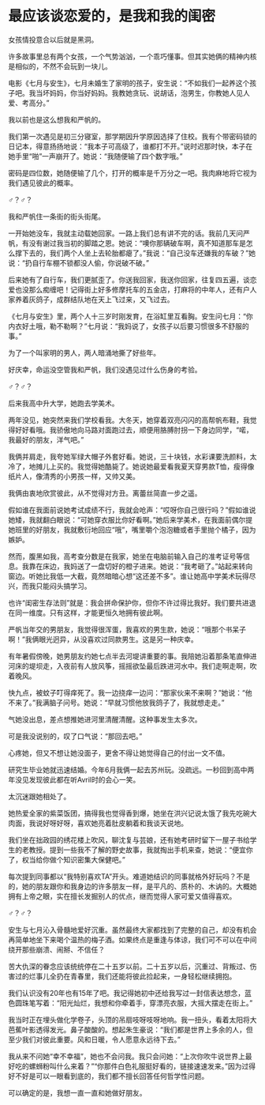 # 最应该谈恋爱的，是我和我的闺密

女孩情投意合以后就是黑洞。 

许多故事里总有两个女孩，一个气势汹汹，一个乖巧懂事。但其实她俩的精神内核是相似的，不然不会玩到一块儿。 

电影《七月与安生》，七月未婚生了家明的孩子，安生说：“不如我们一起养这个孩子吧。我当坏妈妈，你当好妈妈。我教她贪玩、说胡话，泡男生，你教她人见人爱、考高分。” 

我以前也是这么想我和严帆的。 

我们第一次遇见是初三分寝室，那学期因升学原因选择了住校。我有个带密码锁的日记本，得意扬扬地说：“我本子可高级了，谁都打不开。”说时迟那时快，本子在她手里“啪”一声崩开了。她说：“我随便输了四个数字哦。” 

密码是四位数，她随便输了几个，打开的概率是千万分之一吧。我肉麻地将它视为我们遇见彼此的概率。 

♂？♂？ 

我和严帆住一条街的街头街尾。 

一开始她没车，我就主动载她回家。一路上我们总有讲不完的话。我前几天问严帆，有没有谢过我当初的脚踏之恩。她说：“噢你那辆破车啊，真不知道那车是怎么撑下去的，我们两个人坐上去轮胎都瘪了。”我说：“自己没车还嫌我的车破？”她说：“扔自行车棚不锁都没人偷，你说破不破。” 

后来她有了自行车，我们更腻歪了。你送我回家，我送你回家，往复四五遍，谈恋爱也没那么痴缠吧！记得街上好多修摩托车的五金店，打麻将的中年人，还有户人家养着灰鸽子，成群结队地在天上飞过来，又飞过去。 

《七月与安生》里，两个人十三岁时刚发育，在浴缸里互看胸。安生问七月：“你内衣好土哦，勒不勒啊？”七月说：“我妈说了，女孩子以后要习惯很多不舒服的事。” 

为了一个叫家明的男人，两人暗涌地撕了好些年。 

好庆幸，命运没空管我和严帆，我们没遇见过什么伤身的考验。 

♂？♂？ 

后来我高中升大学，她跑去学美术。 

两年没见，她突然来我们学校看我。大冬天，她穿着双亮闪闪的高帮帆布鞋，我觉得好好看哦。我骄傲地向马路对面跑过去，顺便用胳膊肘拐一下身边同学，“喏，我最好的朋友，洋气吧。” 

我俩并肩走，我夸她军绿大帽子外套好看。她说，三十块钱，水彩课要洗颜料，太冷了，地摊儿上买的。我觉得她酷毙了。她说她最爱看我夏天穿男款T恤，瘦得像纸片人，像清秀的小男孩一样，又帅又美。 

我俩由衷地欣赏彼此，从不觉得对方丑。离蕾丝简直一步之遥。 

假如谁在我面前说她考试成绩不行，我就会呛声：“哎呀你自己很行吗？”假如谁说她矮，我就翻白眼说：“可她穿衣服比你好看啊。”她后来学美术，在我面前偶尔提她班里的好朋友，我就敷衍地回应“哦”，嘴里嚼个泡泡糖或者手里抛个橘子，因为嫉妒。 

然而，腹黑如我，高考查分数是在我家，她坐在电脑前输入自己的准考证号等信息。我靠在床边，我妈送了一盘切好的橙子进来。她说：“我考砸了。”站起来转向窗边。听她比我低一大截，竟然暗暗心想“这还差不多”。谁让她高中学美术玩得尽兴，而我只能闷头搞学习。 

也许“闺密生存法则”就是：我会拼命保护你，但你不许过得比我好。我们要共进退在同一维度。只有这样，才能更恒久地拥有彼此啊。 

严帆当年交的男朋友，我觉得很浑蛋，我喜欢的男生款，她说：“哦那个书呆子啊！”我俩眼光迥异，从没喜欢过同款男生。这是另一种庆幸。 

有年暑假傍晚，她男朋友约她七点半去河堤讲重要的事。我陪她沿着那条笔直伸进河床的堤坝走，入夜前有人放风筝，摇摇欲坠最后跌进河水中。我们走啊走啊，吹着晚风。 

快九点，被蚊子叮得痒死了。我一边挠痒一边问：“那家伙来不来啊？”她说：“他不来了。”我满脑子问号。她说：“早就习惯他放我鸽子了，我就想走走。” 

气她没出息，差点想推她进河里清醒清醒。这种事发生太多次。 

可是我没说别的，叹了口气说：“那回去吧。” 

心疼她，但又不想让她没面子，更舍不得让她觉得自己的付出一文不值。 

研究生毕业她就迅速结婚。今年6月我俩一起去苏州玩。没疏远。一秒回到高中两年没见发现彼此都在听Avril时的会心一笑。 

太沉迷跟她相处了。 

她热爱全家的紫菜饭团，搞得我也觉得香到爆，她坐在洪兴记说太饿了我先吃碗大肉面，我说好呀好呀，喜欢她亮着肚皮躺着和我谈天说地。 

我们坐在拙政园的绣花楼上吹风，聊沈复与芸娘，还有她考研时留下一屋子书给学生的老教授。提到一些我不了解的野史故事，我就掏出手机来查，她说：“便宜你了，权当给你做个知识密集大保健吧。” 

每次提到同事都以“我特别喜欢TA”开头。难道她结识的同事就格外好玩吗？不是的，她的朋友跟你和我身边的许多朋友一样，是平凡的、质朴的、木讷的。大概她拥有上帝之眼，实在擅长发掘别人的优点，继而觉得人家可爱又值得喜欢。 

♂？♂？ 

安生与七月沁入骨髓地爱好沉重。虽然最终大家都找到了完整的自己，却没有机会再简单地坐下来喝个温热的梅子酒。如果终点是重逢与体谅，我们可不可以在中间绕开那些崩溃、闹掰、不信任？ 

苦大仇深的眷念应该统统停在二十五岁以前。二十五岁以后，沉重过、背叛过、伤害过的烂事儿全扔在青春里，我们还能将彼此捡起来，一身轻松继续拥抱。 

我们认识没有20年也有15年了吧。我记得她初中还给我写过一封信表达想念，蓝色圆珠笔写着：“阳光灿烂，我想和你牵着手，穿漂亮衣服，大摇大摆走在街上。” 

我当时正在埋头做化学卷子，头顶的吊扇吱呀吱呀地响。我一扭头，看着太阳将大芭蕉叶影透得发光。鼻子酸酸的。想起朱生豪说：“我们都是世界上多余的人，但至少我们对彼此重要。风和日暖，令人愿意永远待下去。” 

我从来不问她“幸不幸福”，她也不会问我。我只会问她：“上次你吹牛说世界上最好吃的螺蛳粉叫什么来着？”“你那件白色礼服挺好看的，链接速速发来。”因为过得好不好是可以一眼看到底的，我们都不擅长回答任何哲学性问题。 

可以确定的是，我想一直一直和她做好朋友。